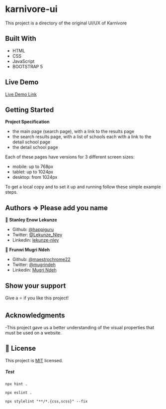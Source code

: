 # karnivore-ui
This project is a directory of the original UI/UX of Karnivore 


<!-- ![screenshot](app_screenshot.png) -->


## Built With

- HTML
- CSS
- JavaScript
- BOOTSTRAP 5


## Live Demo

[Live Demo Link]()


## Getting Started

**Project Specification**

- the main page (search page), with a link to the results page
- the search results page, with a list of schools each with a link to the detail school page
- the detail school page

Each of these pages have versions for 3 different screen sizes: 

- mobile: up to 768px
- tablet: up to 1024px
- desktop: from 1024px

To get a local copy  and to set it up and running follow these simple example steps.


## Authors  => Please add you name

👤 **Stanley Enow Lekunze**

- Github: [@happiguru](https://github.com/happiguru)
- Twitter: [@Lekunze_Nley](https://twitter.com/Lekunze_Nley)
- Linkedin: [lekunze-nley](https://www.linkedin.com/in/lekunze-nley/)

👤 **Frunwi Mugri Ndeh**

- Github: [@maestrochrome22](https://github.com/mugri-ndeh)
- Twitter: [@mugrindeh](https://twitter.com/mugrindeh)
- Linkedin: [Mugri Ndeh](https://www.linkedin.com/in/mugri-ndeh-a0aa4b19a/)

## Show your support

Give a ⭐️ if you like this project!

## Acknowledgments
-This project gave us a better understanding of the visual properties that must be used on a website.

## 📝 License

This project is [MIT](LICENSE) licensed.

##### Test

```npx hint .```

```npx eslint .```

```npx stylelint "**/*.{css,scss}" --fix```
